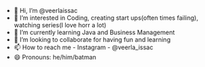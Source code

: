 - 👋 Hi, I’m @veerlaissac
- 👀 I’m interested in Coding, creating start ups(often times failing), watching series(I love horr a lot)
- 🌱 I’m currently learning Java and Business Management
- 💞️ I’m looking to collaborate for having fun and learning
- 📫 How to reach me - Instagram - @veerla_issac
- 😄 Pronouns: he/him/batman

<!---
veerlaissac/veerlaissac is a ✨ special ✨ repository because its `README.md` (this file) appears on your GitHub profile.
You can click the Preview link to take a look at your changes.
--->
